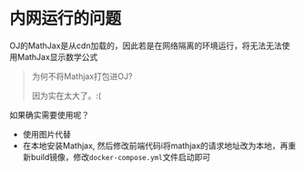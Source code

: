 # 内网运行的问题

OJ的MathJax是从cdn加载的，因此若是在网络隔离的环境运行，将无法无法使用MathJax显示数学公式

> 为何不将Mathjax打包进OJ?
>
> 因为实在太大了。:(

如果确实需要使用呢？

+ 使用图片代替
+ 在本地安装Mathjax, 然后修改前端代码i将mathjax的请求地址改为本地，再重新build镜像，修改`docker-compose.yml`文件启动即可